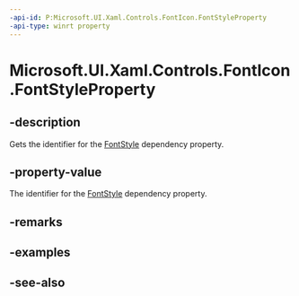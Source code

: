 ```yaml
---
-api-id: P:Microsoft.UI.Xaml.Controls.FontIcon.FontStyleProperty
-api-type: winrt property
---
```


<!-- Property syntax
public Windows.UI.Xaml.DependencyProperty FontStyleProperty { get; }
-->

# Microsoft.UI.Xaml.Controls.FontIcon.FontStyleProperty

## -description
Gets the identifier for the [FontStyle](fonticon_fontstyle.md) dependency property.

## -property-value
The identifier for the [FontStyle](fonticon_fontstyle.md) dependency property.

## -remarks

## -examples

## -see-also
